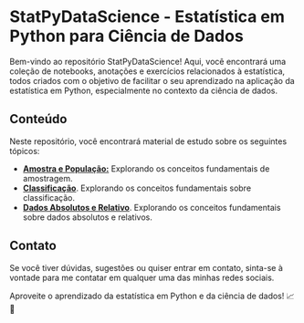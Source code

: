 # StatPyDataScience - Estatística em Python para Ciência de Dados

Bem-vindo ao repositório StatPyDataScience! Aqui, você encontrará uma coleção de notebooks, anotações e exercícios relacionados à estatística, todos criados com o objetivo de facilitar o seu aprendizado na aplicação da estatística em Python, especialmente no contexto da ciência de dados.

## Conteúdo

Neste repositório, você encontrará material de estudo sobre os seguintes tópicos:

- [**Amostra e População:**](População_e_Amostra.ipynb) Explorando os conceitos fundamentais de amostragem.
- [**Classificação**](Classificação.ipynb). Explorando os conceitos fundamentais sobre classificação.
- [**Dados Absolutos e Relativo**](Dados_Absolutos_e_Relativos.ipynb). Explorando os conceitos fundamentais sobre dados absolutos e relativos.




## Contato

Se você tiver dúvidas, sugestões ou quiser entrar em contato, sinta-se à vontade para me contatar em qualquer uma das minhas redes sociais.

Aproveite o aprendizado da estatística em Python e da ciência de dados! 📈🐍
